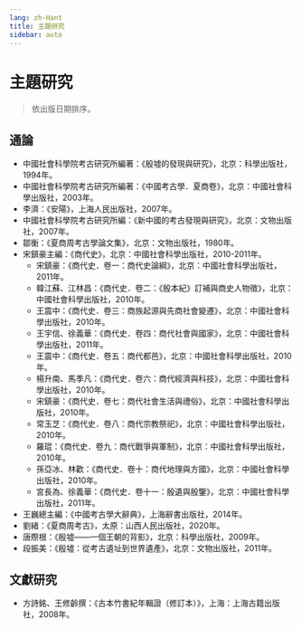 ```yaml
---
lang: zh-Hant
title: 主題研究
sidebar: auto
---
```


# 主題研究
> 依出版日期排序。
## 通論
- 中國社會科學院考古研究所編著：《殷墟的發現與研究》，北京：科學出版社，1994年。
- 中國社會科學院考古研究所編著：《中國考古學．夏商卷》，北京：中國社會科學出版社，2003年。
- 李濟：《安陽》，上海人民出版社，2007年。
- 中國社會科學院考古研究所編：《新中國的考古發現與研究》，北京：文物出版社，2007年。
- 鄒衡：《夏商周考古學論文集》，北京：文物出版社，1980年。
- 宋鎮豪主編：《商代史》，北京：中國社會科學出版社，2010-2011年。
   - 宋鎮豪：《商代史．卷一：商代史論綱》，北京：中國社會科學出版社，2011年。
   - 韓江蘇、江林昌：《商代史．卷二：《殷本紀》訂補與商史人物徵》，北京：中國社會科學出版社，2010年。
   - 王震中：《商代史．卷三：商族起源與先商社會變遷》，北京：中國社會科學出版社，2010年。
   - 王宇信、徐義華：《商代史．卷四：商代社會與國家》，北京：中國社會科學出版社，2011年。
   - 王震中：《商代史．卷五：商代都邑》，北京：中國社會科學出版社，2010年。
   - 楊升南、馬季凡：《商代史．卷六：商代經濟與科技》，北京：中國社會科學出版社，2010年。
   - 宋鎮豪：《商代史．卷七：商代社會生活與禮俗》，北京：中國社會科學出版社，2010年。
   - 常玉芝：《商代史．卷八：商代宗教祭祀》，北京：中國社會科學出版社，2010年。
   - 羅琨：《商代史．卷九：商代戰爭與軍制》，北京：中國社會科學出版社，2010年。
   - 孫亞冰、林歡：《商代史．卷十：商代地理與方國》，北京：中國社會科學出版社，2010年。
   - 宮長為、徐義華：《商代史．卷十一：殷遺與殷鑒》，北京：中國社會科學出版社，2011年。
-  王巍總主編：《中國考古學大辭典》，上海辭書出版社，2014年。
-  劉緒：《夏商周考古》，太原：山西人民出版社，2020年。
- 唐際根：《殷墟——一個王朝的背影》，北京：科學出版社，2009年。
- 段振美：《殷墟：從考古遺址到世界遺產》，北京：文物出版社，2011年。
## 文獻研究
- 方詩銘、王修齡撰：《古本竹書紀年輯證（修訂本）》，上海：上海古籍出版社，2008年。